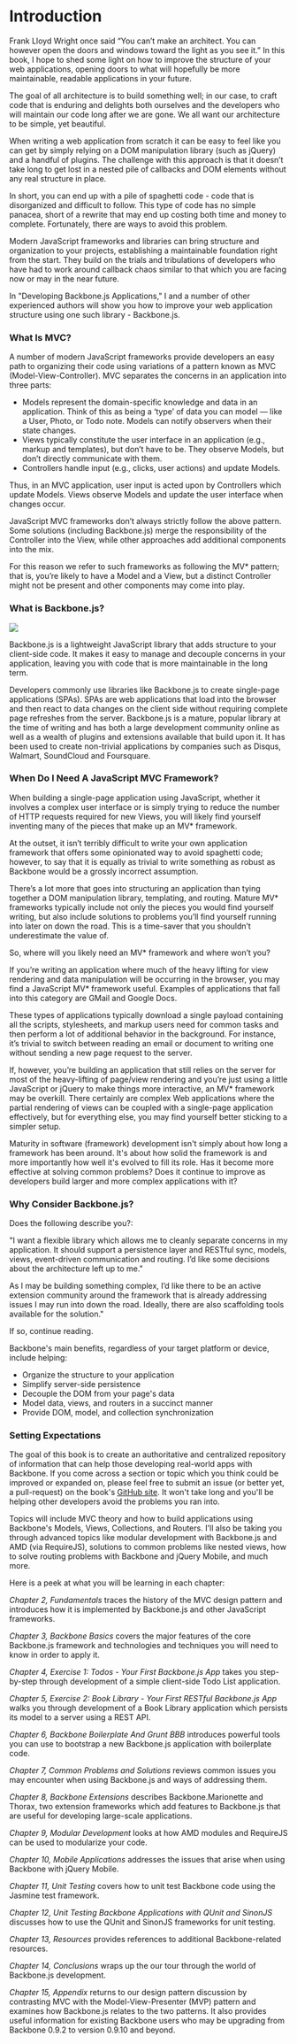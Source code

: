 # Introduction

Frank Lloyd Wright once said “You can’t make an architect. You can however open the doors and windows toward the light as you see it.” In this book, I hope to shed some light on how to improve the structure of your web applications, opening doors to what will hopefully be more maintainable, readable applications in your future.

The goal of all architecture is to build something well; in our case, to craft code that is enduring and delights both ourselves and the developers who will maintain our code long after we are gone. We all want our architecture to be simple, yet beautiful.

When writing a web application from scratch it can be easy to feel like you can get by simply relying on a DOM manipulation library (such as jQuery) and a handful of plugins. The challenge with this approach is that it doesn’t take long to get lost in a nested pile of callbacks and DOM elements without any real structure in place.

In short, you can end up with a pile of spaghetti code - code that is disorganized and difficult to follow. This type of code has no simple panacea, short of a rewrite that may end up costing both time and money to complete. Fortunately, there are ways to avoid this problem.

Modern JavaScript frameworks and libraries can bring structure and organization to your projects, establishing a maintainable foundation right from the start. They build on the trials and tribulations of developers who have had to work around callback chaos similar to that which you are facing now or may in the near future.

In "Developing Backbone.js Applications," I and a number of other experienced authors will show you how to improve your web application structure using one such library - Backbone.js.

### What Is MVC?

A number of modern JavaScript frameworks provide developers an easy path to organizing their code using variations of a pattern known as MVC (Model-View-Controller). MVC separates the concerns in an application into three parts:

* Models represent the domain-specific knowledge and data in an application. Think of this as being a ‘type’ of data you can model — like a User, Photo, or Todo note. Models can notify observers when their state changes.
* Views typically constitute the user interface in an application (e.g., markup and templates), but don’t have to be. They observe Models, but don’t directly communicate with them.
* Controllers handle input (e.g., clicks, user actions) and update Models. 

Thus, in an MVC application, user input is acted upon by Controllers which update Models. Views observe Models and update the user interface when changes occur.

JavaScript MVC frameworks don’t always strictly follow the above pattern. Some solutions (including Backbone.js) merge the responsibility of the Controller into the View, while other approaches add additional components into the mix.

For this reason we refer to such frameworks as following the MV* pattern; that is, you’re likely to have a Model and a View, but a distinct Controller might not be present and other components may come into play.

### What is Backbone.js?

![](img/backbonejsorg.jpg)

Backbone.js is a lightweight JavaScript library that adds structure to your client-side code. It makes it easy to manage and decouple concerns in your application, leaving you with code that is more maintainable in the long term.

Developers commonly use libraries like Backbone.js to create single-page applications (SPAs). SPAs are web applications that load into the browser and then react to data changes on the client side without requiring complete page refreshes from the server.
Backbone.js is a mature, popular library at the time of writing and has both a large development community online as well as a wealth of plugins and extensions available that build upon it. It has been used to create non-trivial applications by companies such as Disqus, Walmart, SoundCloud and Foursquare.

### When Do I Need A JavaScript MVC Framework?

When building a single-page application using JavaScript, whether it involves a complex user interface or is simply trying to reduce the number of HTTP requests required for new Views, you will likely find yourself inventing many of the pieces that make up an MV* framework.

At the outset, it isn’t terribly difficult to write your own application framework that offers some opinionated way to avoid spaghetti code; however, to say that it is equally as trivial to write something as robust as Backbone would be a grossly incorrect assumption.

There’s a lot more that goes into structuring an application than tying together a DOM manipulation library, templating, and routing. Mature MV* frameworks typically include not only the pieces you would find yourself writing, but also include solutions to problems you’ll find yourself running into later on down the road. This is a time-saver that you shouldn’t underestimate the value of.

So, where will you likely need an MV* framework and where won’t you?

If you’re writing an application where much of the heavy lifting for view rendering and data manipulation will be occurring in the browser, you may find a JavaScript MV* framework useful. Examples of applications that fall into this category are GMail and Google Docs.

These types of applications typically download a single payload containing all the scripts, stylesheets, and markup users need for common tasks and then perform a lot of additional behavior in the background. For instance, it’s trivial to switch between reading an email or document to writing one without sending a new page request to the server.

If, however, you’re building an application that still relies on the server for most of the heavy-lifting of page/view rendering and you’re just using a little JavaScript or jQuery to make things more interactive, an MV* framework may be overkill. There certainly are complex Web applications where the partial rendering of views can be coupled with a single-page application effectively, but for everything else, you may find yourself better sticking to a simpler setup.

Maturity in software (framework) development isn't simply about how long a framework has been around. It's about how solid the framework is and more importantly how well it's evolved to fill its role. Has it become more effective at solving common problems? Does it continue to improve as developers build larger and more complex applications with it?


### Why Consider Backbone.js?

Does the following describe you?:

"I want a flexible library which allows me to cleanly separate concerns in my application. It should support a persistence layer and RESTful sync, models, views, event-driven communication and routing. I’d like some decisions about the architecture left up to me."

As I may be building something complex, I’d like there to be an active extension community around the framework that is already addressing issues I may run into down the road. Ideally, there are also scaffolding tools available for the solution."

If so, continue reading.

Backbone's main benefits, regardless of your target platform or device, include helping:

* Organize the structure to your application
* Simplify server-side persistence
* Decouple the DOM from your page's data
* Model data, views, and routers in a succinct manner
* Provide DOM, model, and collection synchronization


### Setting Expectations

The goal of this book is to create an authoritative and centralized repository of information that can help those developing real-world apps with Backbone. If you come across a section or topic which you think could be improved or expanded on, please feel free to submit an issue (or better yet, a pull-request) on the book's [GitHub site](https://github.com/addyosmani/backbone-fundamentals). It won't take long and you'll be helping other developers avoid the problems you ran into.

Topics will include MVC theory and how to build applications using Backbone's Models, Views, Collections, and Routers. I'll also be taking you through advanced topics like modular development with Backbone.js and AMD (via RequireJS), solutions to common problems like nested views, how to solve routing problems with Backbone and jQuery Mobile, and much more.

Here is a peek at what you will be learning in each chapter:

<i>Chapter 2, Fundamentals</i> traces the history of the MVC design pattern and introduces how it is implemented by Backbone.js and other JavaScript frameworks.

<i>Chapter 3, Backbone Basics</i> covers the major features of the core Backbone.js framework and technologies and techniques you will need to know in order to apply it.

<i>Chapter 4, Exercise 1: Todos - Your First Backbone.js App</i> takes you step-by-step through development of a simple client-side Todo List application.

<i>Chapter 5, Exercise 2: Book Library - Your First RESTful Backbone.js App</i> walks you through development of a Book Library application which persists its model to a server using a REST API.

<i>Chapter 6, Backbone Boilerplate And Grunt BBB</i> introduces powerful tools you can use to bootstrap a new Backbone.js application with boilerplate code.

<i>Chapter 7, Common Problems and Solutions</i> reviews common issues you may encounter when using Backbone.js and ways of addressing them.

<i>Chapter 8, Backbone Extensions</i> describes Backbone.Marionette and Thorax, two extension frameworks which add features to Backbone.js that are useful for developing large-scale applications.

<i>Chapter 9, Modular Development</i> looks at how AMD modules and RequireJS can be used to modularize your code.

<i>Chapter 10, Mobile Applications</i> addresses the issues that arise when using Backbone with jQuery Mobile.

<i>Chapter 11, Unit Testing</i> covers how to unit test Backbone code using the Jasmine test framework.

<i>Chapter 12, Unit Testing Backbone Applications with QUnit and SinonJS</i> discusses how to use the QUnit and SinonJS frameworks for unit testing.

<i>Chapter 13, Resources</i> provides references to additional Backbone-related resources.

<i>Chapter 14, Conclusions</i> wraps up the our tour through the world of Backbone.js development.

<i>Chapter 15, Appendix</i> returns to our design pattern discussion by contrasting MVC with the Model-View-Presenter (MVP) pattern and examines how Backbone.js relates to the two patterns. It also provides useful information for existing Backbone users who may be upgrading from Backbone 0.9.2 to version 0.9.10 and beyond.
